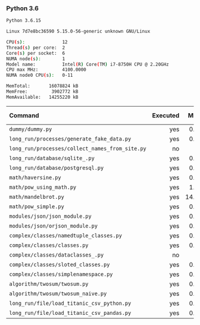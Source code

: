 ### **Python 3.6**

```bash
Python 3.6.15

Linux 7d7e8bc36590 5.15.0-56-generic unknown GNU/Linux

CPU(s):              12
Thread(s) per core:  2
Core(s) per socket:  6
NUMA node(s):        1
Model name:          Intel(R) Core(TM) i7-8750H CPU @ 2.20GHz
CPU max MHz:         4100.0000
NUMA node0 CPU(s):   0-11

MemTotal:       16078824 kB
MemFree:         3902772 kB
MemAvailable:   14255220 kB
```

| Command | Executed | Mean [s] | Stddev [s] | Median [s] | Min [s] | Max [s] | Memory [MB] |
|:---|---:|---:|---:|---:|---:|---:|---:|
| `dummy/dummy.py` | yes | 0.03317 | 0.00129 | 0.0327 | 0.03206 | 0.03633 | 21.66172 |
| `long_run/processes/generate_fake_data.py` | yes | 0.79643 | 0.00514 | 0.79618 | 0.78726 | 0.8029 | 64.55469 |
| `long_run/processes/collect_names_from_site.py` | no | -1 | -1 | -1 | -1 | -1 | -1 |
| `long_run/database/sqlite_.py` | yes | 0.58246 | 0.00528 | 0.58051 | 0.57692 | 0.59407 | 62.96563 |
| `long_run/database/postgresql.py` | yes | 0.14391 | 0.00068 | 0.14392 | 0.14274 | 0.14478 | 26.83789 |
| `math/haversine.py` | yes | 0.60174 | 0.01125 | 0.60057 | 0.58856 | 0.62069 | 21.80703 |
| `math/pow_using_math.py` | yes | 1.53539 | 0.06122 | 1.51745 | 1.4926 | 1.70583 | 21.71602 |
| `math/mandelbrot.py` | yes | 14.87851 | 0.25374 | 14.89257 | 14.55218 | 15.427 | 36.47578 |
| `math/pow_simple.py` | yes | 0.44462 | 0.00747 | 0.44223 | 0.43868 | 0.46181 | 21.76406 |
| `modules/json/json_module.py` | yes | 0.41398 | 0.00264 | 0.41416 | 0.4092 | 0.41794 | 21.90547 |
| `modules/json/orjson_module.py` | yes | 0.27308 | 0.00968 | 0.27103 | 0.26155 | 0.29038 | 22.63203 |
| `complex/classes/namedtuple_classes.py` | yes | 0.09125 | 0.00139 | 0.09106 | 0.08979 | 0.09478 | 22.21367 |
| `complex/classes/classes.py` | yes | 0.04447 | 0.00045 | 0.04453 | 0.04372 | 0.04509 | 22.01914 |
| `complex/classes/dataclasses_.py` | no | -1 | -1 | -1 | -1 | -1 | -1 |
| `complex/classes/sloted_classes.py` | yes | 0.04402 | 0.00038 | 0.04403 | 0.04357 | 0.04473 | 21.99727 |
| `complex/classes/simplenamespace.py` | yes | 0.05873 | 0.00045 | 0.05858 | 0.05829 | 0.05938 | 21.91641 |
| `algorithm/twosum/twosum.py` | yes | 0.07874 | 0.00091 | 0.07859 | 0.07753 | 0.08032 | 22.30352 |
| `algorithm/twosum/twosum_naive.py` | yes | 0.07906 | 0.00097 | 0.07898 | 0.07769 | 0.08077 | 22.31094 |
| `long_run/file/load_titanic_csv_python.py` | yes | 0.06826 | 0.00074 | 0.06809 | 0.06731 | 0.06981 | 22.15313 |
| `long_run/file/load_titanic_csv_pandas.py` | yes | 0.64872 | 0.00427 | 0.6497 | 0.64312 | 0.6547 | 61.78672 |
